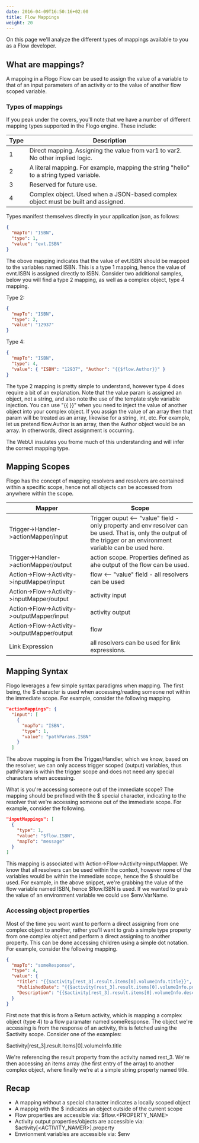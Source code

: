 ```yaml
---
date: 2016-04-09T16:50:16+02:00
title: Flow Mappings
weight: 20
---
```


On this page we'll analyze the different types of mappings available to you as a Flow developer.

## What are mappings?

A mapping in a Flogo Flow can be used to assign the value of a variable to that of an input parameters of an activity or to the value of another flow scoped variable.

### Types of mappings

If you peak under the covers, you'll note that we have a number of different mapping types supported in the Flogo engine. These include:

| Type | Description |
| --- | --- |
| 1 | Direct mapping. Assigning the value from var1 to var2. No other implied logic. |
| 2 | A literal mapping. For example, mapping the string "hello" to a string typed variable. |
| 3 | Reserved for future use. |
| 4 | Complex object. Used when a JSON-based complex object must be built and assigned. |

Types manifest themselves directly in your application json, as follows:

```json
{
  "mapTo": "ISBN",
  "type": 1,
  "value": "evt.ISBN"
}
```

The obove mapping indicates that the value of evt.ISBN should be mapped to the variables named ISBN. This is a type 1 mapping, hence the value of evnt.ISBN is assigned directly to ISBN. Consider two additional samples, below you will find a type 2 mapping, as well as a complex object, type 4 mapping.

Type 2:
```json
{
  "mapTo": "ISBN",
  "type": 2,
  "value": "12937"
}
```

Type 4:
```json
{
  "mapTo": "ISBN",
  "type": 4,
  "value": { "ISBN": "12937", "Author": "{{$flow.Author}}" }
}
```

The type 2 mapping is pretty simple to understand, however type 4 does require a bit of an explanation. Note that the value param is assigned an object, not a string, and also note the use of the template style variable injection. You can use "{{ }}" when you need to inject the value of another object into your complex object. If you assign the value of an array then that param will be treated as an array, likewise for a string, int, etc. For example, let us pretend flow.Author is an array, then the Author object would be an array. In otherwords, direct assignment is occurring.

The WebUI insulates you frome much of this understanding and will infer the correct mapping type.

## Mapping Scopes

Flogo has the concept of mapping resolvers and resolvers are contained within a specific scope, hence not all objects can be accessed from anywhere within the scope.

| Mapper | Scope |
| --- | --- |
| Trigger->Handler->actionMapper/input | Trigger ouput <-- "value" field - only property and env resolver can be used. That is, only the output of the trigger or an environment variable can be used here. |
| Trigger->Handler->actionMapper/output | action scope. Properties defined as ahe output of the flow can be used. |
| Action->Flow->Activity->inputMapper/input | flow  <-- "value" field  - all resolvers can be used |
| Action->Flow->Activity->inputMapper/output | activity input |
| Action->Flow->Activity->outputMapper/input | activity output |
| Action->Flow->Activity->outputMapper/output | flow |
| Link Expression | all resolvers can be used for link expressions. |

## Mapping Syntax

Flogo leverages a few simple syntax paradigms when mapping. The first being, the $ character is used when accessing/reading someone not within the immediate scope. For example, consider the following mapping.

```json
"actionMappings": {
  "input": [
    {
      "mapTo": "ISBN",
      "type": 1,
      "value": "pathParams.ISBN"
    }
  ]
```

The above mapping is from the Trigger/Handler, which we know, based on the resolver, we can only access trigger scoped (output) variables, thus pathParam is within the trigger scope and does not need any special characters when accessing.

What is you're accessing someone out of the immediate scope? The mapping should be prefixed with the $ special character, indicating to the resolver that we're accessing someone out of the immediate scope. For example, consider the following.

```json
"inputMappings": [
  {
    "type": 1,
    "value": "$flow.ISBN",
    "mapTo": "message"
  }
]
```

This mapping is associated with Action->Flow->Activity->inputMapper. We know that all resolvers can be used within the context, however none of the variables would be within the immediate scope, hence the $ should be used. For example, in the above snippet, we're grabbing the value of the flow variable named ISBN, hence $flow.ISBN is used. If we wanted to grab the value of an environment variable we could use $env.VarName.

### Accessing object properties

Most of the time you wont want to perform a direct assigning from one complex object to another, rather you'll want to grab a simple type property from one complex object and perform a direct assigning to another property. This can be done accessing children using a simple dot notation. For example, consider the following mapping.

```json
{
  "mapTo": "someResponse",
  "type": 4,
  "value": {
    "Title": "{{$activity[rest_3].result.items[0].volumeInfo.title}}",
    "PublishedDate": "{{$activity[rest_3].result.items[0].volumeInfo.publishedDate}}",
    "Description": "{{$activity[rest_3].result.items[0].volumeInfo.description}}"
  }
}
```
First note that this is from a Return activity, which is mapping a complex object (type 4) to a flow paramater named someResponse. The object we're accessing is from the response of an activity, this is fetched using the $activity scope. Consider one of the examples:

$activity[rest_3].result.items[0].volumeInfo.title

We're referencing the result property from the activity named rest_3. We're then accessing an items array (the first entry of the array) to another complex object, where finally we're at a simple string property named title.

## Recap

- A mapping without a special character indicates a locally scoped object
- A mappig with the $ indicates an object outside of the current scope
- Flow properties are accessible via: $flow.<PROPERTY_NAME>
- Activity output properties/objects are accessible via: $activity[<ACTIVITY_NAMER>].property
- Envrionment variables are accessible via: $env